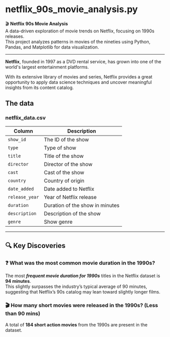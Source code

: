# netflix_90s_movie_analysis.py

🎬 **Netflix 90s Movie Analysis**  
A data-driven exploration of movie trends on Netflix, focusing on 1990s releases.  
This project analyzes patterns in movies of the nineties using Python, Pandas, and Matplotlib for data visualization.

---

**Netflix**, founded in 1997 as a DVD rental service, has grown into one of the world's largest entertainment platforms.

With its extensive library of movies and series, Netflix provides a great opportunity to apply data science techniques and uncover meaningful insights from its content catalog.


## The data
### **netflix_data.csv**
| Column | Description |
|--------|-------------|
| `show_id` | The ID of the show |
| `type` | Type of show |
| `title` | Title of the show |
| `director` | Director of the show |
| `cast` | Cast of the show |
| `country` | Country of origin |
| `date_added` | Date added to Netflix |
| `release_year` | Year of Netflix release |
| `duration` | Duration of the show in minutes |
| `description` | Description of the show |
| `genre` | Show genre |

---

## 🔍 Key Discoveries

### ❓ What was the most common movie duration in the 1990s?
The most ***frequent movie duration for 1990s*** titles in the Netflix dataset is **94 minutes**.  
This slightly surpasses the industry’s typical average of 90 minutes, suggesting that Netflix’s 90s catalog may lean toward slightly longer films.


### 🎬 How many short movies were released in the 1990s? (Less than 90 mins)
A total of **184 short action movies** from the 1990s are present in the dataset.
